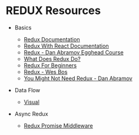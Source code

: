 # REDUX Resources

* Basics

  * [Redux Documentation](https://redux.js.org/)
  * [Redux With React Documentation](https://redux.js.org/docs/basics/UsageWithReact.html)
  * [Redux - Dan Abramov Egghead Course](https://egghead.io/redux)
  * [What Does Redux Do?](https://daveceddia.com/what-does-redux-do/)
  * [Redux For Beginners](https://codeburst.io/react-redux-tutorial-for-beginners-learning-redux-in-2018-530f6deca43)
  * [Redux - Wes Bos](https://learnredux.com/)
  * [You Might Not Need Redux - Dan Abramov](https://medium.com/@dan_abramov/you-might-not-need-redux-be46360cf367)

* Data Flow

  * [Visual](https://camo.githubusercontent.com/5aba89b6daab934631adffc1f301d17bb273268b/68747470733a2f2f73332e616d617a6f6e6177732e636f6d2f6d656469612d702e736c69642e65732f75706c6f6164732f3336343831322f696d616765732f323438343535322f415243482d5265647578322d7265616c2e676966)

* Async Redux

  * [Redux Promise Middleware](https://github.com/pburtchaell/redux-promise-middleware)
